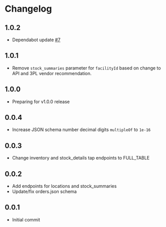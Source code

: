 # Changelog

## 1.0.2
  * Dependabot update [#7](https://github.com/singer-io/tap-3plcentral/pull/7)

## 1.0.1
  * Remove `stock_summaries` parameter for `facilityId` based on change to API and 3PL vendor recommendation.

## 1.0.0
  * Preparing for v1.0.0 release

## 0.0.4
  * Increase JSON schema number decimal digits `multipleOf` to `1e-16`

## 0.0.3
  * Change inventory and stock_details tap endpoints to FULL_TABLE

## 0.0.2
  * Add endpoints for locations and stock_summaries
  * Update/fix orders.json schema

## 0.0.1
  * Initial commit